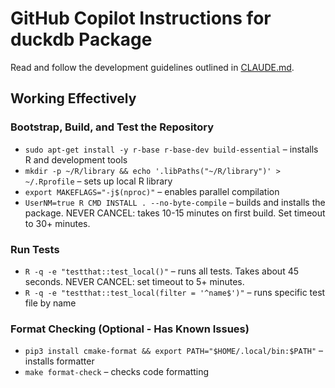 # GitHub Copilot Instructions for duckdb Package

Read and follow the development guidelines outlined in
[CLAUDE.md](https://r.duckdb.org/CLAUDE.md).

## Working Effectively

### Bootstrap, Build, and Test the Repository

- `sudo apt-get install -y r-base r-base-dev build-essential` – installs
  R and development tools
- `mkdir -p ~/R/library && echo '.libPaths("~/R/library")' > ~/.Rprofile`
  – sets up local R library
- `export MAKEFLAGS="-j$(nproc)"` – enables parallel compilation
- `UserNM=true R CMD INSTALL . --no-byte-compile` – builds and installs
  the package. NEVER CANCEL: takes 10-15 minutes on first build. Set
  timeout to 30+ minutes.

### Run Tests

- `R -q -e "testthat::test_local()"` – runs all tests. Takes about 45
  seconds. NEVER CANCEL: set timeout to 5+ minutes.
- `R -q -e "testthat::test_local(filter = '^name$')"` – runs specific
  test file by name

### Format Checking (Optional - Has Known Issues)

- `pip3 install cmake-format && export PATH="$HOME/.local/bin:$PATH"` –
  installs formatter
- `make format-check` – checks code formatting
